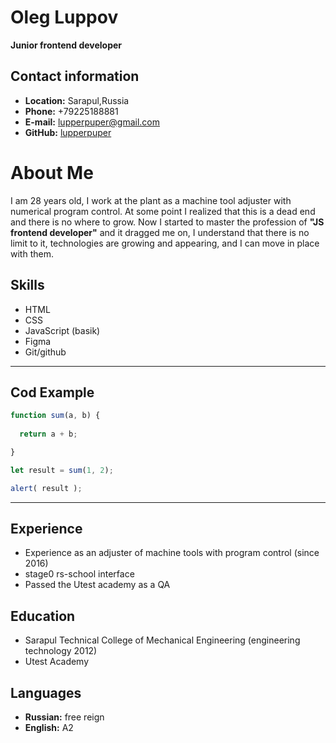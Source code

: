 # Oleg Luppov
**Junior frontend developer**
## Contact information
- **Location:** Sarapul,Russia
- **Phone:** +79225188881
- **E-mail:** lupperpuper@gmail.com
- **GitHub:** [lupperpuper](https://github.com/lupperpuper)
# About Me
I am 28 years old, I work at the plant as a machine tool adjuster with numerical program control. At some point I realized that this is a dead end and there is no where to grow. Now I started to master the profession of **"JS frontend developer"** and it dragged me on, I understand that there is no limit to it, technologies are growing and appearing, and I can move in place with them.
## Skills
- HTML
- CSS
- JavaScript (basik)
- Figma
- Git/github
---

## Cod Example

```javascript
function sum(a, b) {
 
  return a + b;

}

let result = sum(1, 2);

alert( result ); 
```

---

## Experience
- Experience as an adjuster of machine tools with program control (since 2016)
- stage0 rs-school interface
- Passed the Utest academy as a QA
## Education
- Sarapul Technical College of Mechanical Engineering (engineering technology 2012)
- Utest Academy 
## Languages 
- **Russian:** free reign
- **English:** A2



